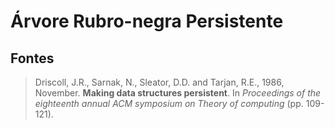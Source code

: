 # Árvore Rubro-negra Persistente

## Fontes

> Driscoll, J.R., Sarnak, N., Sleator, D.D. and Tarjan, R.E., 1986, November. **Making data structures persistent**. In *Proceedings of the eighteenth annual ACM symposium on Theory of computing* (pp. 109-121).

